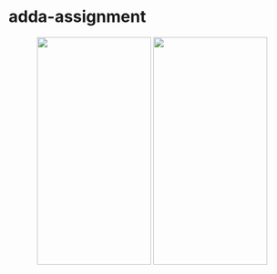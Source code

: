 # adda-assignment



<p align="center">
  
  

  
   
  <img src="https://user-images.githubusercontent.com/59801625/98925619-384f1f00-24fc-11eb-8cc0-3c635927c4b2.jpeg" width="200" height="400" />
  
  <img src="https://user-images.githubusercontent.com/59801625/98925636-3d13d300-24fc-11eb-878e-6ca096801201.jpeg" width="200" height="400" />
</p>
